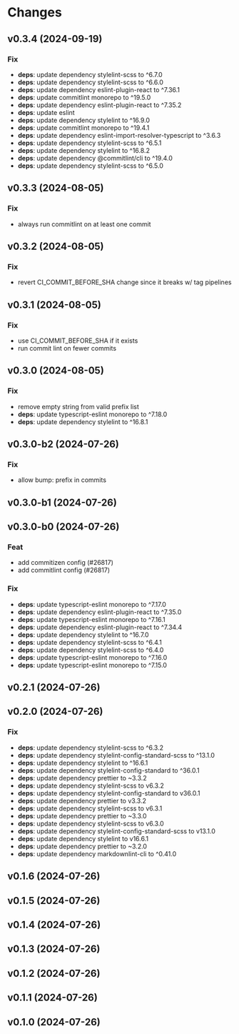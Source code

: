# Changes

## v0.3.4 (2024-09-19)

### Fix

-   **deps**: update dependency stylelint-scss to ^6.7.0
-   **deps**: update dependency stylelint-scss to ^6.6.0
-   **deps**: update dependency eslint-plugin-react to ^7.36.1
-   **deps**: update commitlint monorepo to ^19.5.0
-   **deps**: update dependency eslint-plugin-react to ^7.35.2
-   **deps**: update eslint
-   **deps**: update dependency stylelint to ^16.9.0
-   **deps**: update commitlint monorepo to ^19.4.1
-   **deps**: update dependency eslint-import-resolver-typescript to ^3.6.3
-   **deps**: update dependency stylelint-scss to ^6.5.1
-   **deps**: update dependency stylelint to ^16.8.2
-   **deps**: update dependency @commitlint/cli to ^19.4.0
-   **deps**: update dependency stylelint-scss to ^6.5.0

## v0.3.3 (2024-08-05)

### Fix

-   always run commitlint on at least one commit

## v0.3.2 (2024-08-05)

### Fix

-   revert CI_COMMIT_BEFORE_SHA change since it breaks w/ tag pipelines

## v0.3.1 (2024-08-05)

### Fix

-   use CI_COMMIT_BEFORE_SHA if it exists
-   run commit lint on fewer commits

## v0.3.0 (2024-08-05)

### Fix

-   remove empty string from valid prefix list
-   **deps**: update typescript-eslint monorepo to ^7.18.0
-   **deps**: update dependency stylelint to ^16.8.1

## v0.3.0-b2 (2024-07-26)

### Fix

-   allow bump: prefix in commits

## v0.3.0-b1 (2024-07-26)

## v0.3.0-b0 (2024-07-26)

### Feat

-   add commitizen config (#26817)
-   add commitlint config (#26817)

### Fix

-   **deps**: update typescript-eslint monorepo to ^7.17.0
-   **deps**: update dependency eslint-plugin-react to ^7.35.0
-   **deps**: update typescript-eslint monorepo to ^7.16.1
-   **deps**: update dependency eslint-plugin-react to ^7.34.4
-   **deps**: update dependency stylelint to ^16.7.0
-   **deps**: update dependency stylelint-scss to ^6.4.1
-   **deps**: update dependency stylelint-scss to ^6.4.0
-   **deps**: update typescript-eslint monorepo to ^7.16.0
-   **deps**: update typescript-eslint monorepo to ^7.15.0

## v0.2.1 (2024-07-26)

## v0.2.0 (2024-07-26)

### Fix

-   **deps**: update dependency stylelint-scss to ^6.3.2
-   **deps**: update dependency stylelint-config-standard-scss to ^13.1.0
-   **deps**: update dependency stylelint to ^16.6.1
-   **deps**: update dependency stylelint-config-standard to ^36.0.1
-   **deps**: update dependency prettier to ~3.3.2
-   **deps**: update dependency stylelint-scss to v6.3.2
-   **deps**: update dependency stylelint-config-standard to v36.0.1
-   **deps**: update dependency prettier to v3.3.2
-   **deps**: update dependency stylelint-scss to v6.3.1
-   **deps**: update dependency prettier to ~3.3.0
-   **deps**: update dependency stylelint-scss to v6.3.0
-   **deps**: update dependency stylelint-config-standard-scss to v13.1.0
-   **deps**: update dependency stylelint to v16.6.1
-   **deps**: update dependency prettier to ~3.2.0
-   **deps**: update dependency markdownlint-cli to ^0.41.0

## v0.1.6 (2024-07-26)

## v0.1.5 (2024-07-26)

## v0.1.4 (2024-07-26)

## v0.1.3 (2024-07-26)

## v0.1.2 (2024-07-26)

## v0.1.1 (2024-07-26)

## v0.1.0 (2024-07-26)
